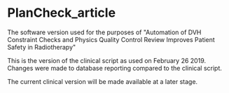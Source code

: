 # PlanCheck_article
The software version used for the purposes of "Automation of DVH Constraint Checks and Physics Quality Control Review Improves Patient Safety in Radiotherapy"

This is the version of the clinical script as used on February 26 2019. Changes were made to database reporting compared to the clinical script.

The current clinical version will be made available at a later stage.
